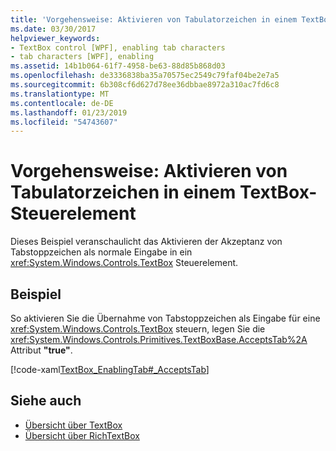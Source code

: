 ```yaml
---
title: 'Vorgehensweise: Aktivieren von Tabulatorzeichen in einem TextBox-Steuerelement'
ms.date: 03/30/2017
helpviewer_keywords:
- TextBox control [WPF], enabling tab characters
- tab characters [WPF], enabling
ms.assetid: 14b1b064-61f7-4958-be63-88d85b868d03
ms.openlocfilehash: de3336838ba35a70575ec2549c79faf04be2e7a5
ms.sourcegitcommit: 6b308cf6d627d78ee36dbbae8972a310ac7fd6c8
ms.translationtype: MT
ms.contentlocale: de-DE
ms.lasthandoff: 01/23/2019
ms.locfileid: "54743607"
---
```

# <a name="how-to-enable-tab-characters-in-a-textbox-control"></a>Vorgehensweise: Aktivieren von Tabulatorzeichen in einem TextBox-Steuerelement
Dieses Beispiel veranschaulicht das Aktivieren der Akzeptanz von Tabstoppzeichen als normale Eingabe in ein <xref:System.Windows.Controls.TextBox> Steuerelement.  
  
## <a name="example"></a>Beispiel  
 So aktivieren Sie die Übernahme von Tabstoppzeichen als Eingabe für eine <xref:System.Windows.Controls.TextBox> steuern, legen Sie die <xref:System.Windows.Controls.Primitives.TextBoxBase.AcceptsTab%2A> Attribut **"true"**.  
  
 [!code-xaml[TextBox_EnablingTab#_AcceptsTab](../../../../samples/snippets/csharp/VS_Snippets_Wpf/TextBox_EnablingTab/CS/Window1.xaml#_acceptstab)]  
  
## <a name="see-also"></a>Siehe auch
- [Übersicht über TextBox](../../../../docs/framework/wpf/controls/textbox-overview.md)
- [Übersicht über RichTextBox](../../../../docs/framework/wpf/controls/richtextbox-overview.md)
